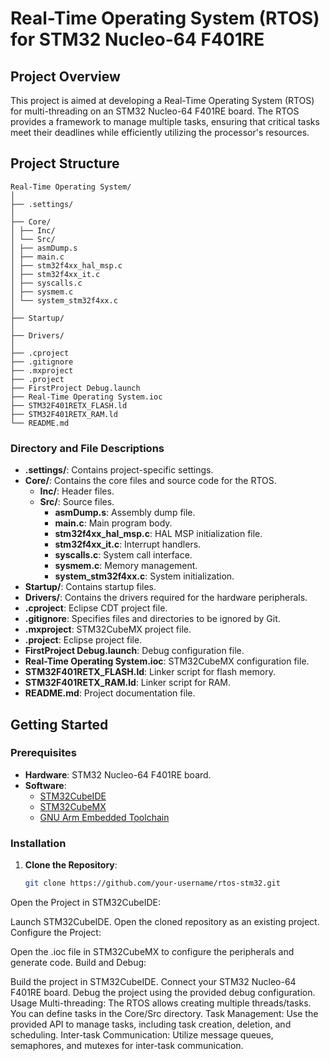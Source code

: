 # Real-Time Operating System (RTOS) for STM32 Nucleo-64 F401RE

## Project Overview
This project is aimed at developing a Real-Time Operating System (RTOS) for multi-threading on an STM32 Nucleo-64 F401RE board. The RTOS provides a framework to manage multiple tasks, ensuring that critical tasks meet their deadlines while efficiently utilizing the processor's resources.

## Project Structure

```
Real-Time Operating System/
│
├── .settings/
│
├── Core/
│ ├── Inc/
│ └── Src/
│ ├── asmDump.s
│ ├── main.c
│ ├── stm32f4xx_hal_msp.c
│ ├── stm32f4xx_it.c
│ ├── syscalls.c
│ ├── sysmem.c
│ └── system_stm32f4xx.c
│
├── Startup/
│
├── Drivers/
│
├── .cproject
├── .gitignore
├── .mxproject
├── .project
├── FirstProject Debug.launch
├── Real-Time Operating System.ioc
├── STM32F401RETX_FLASH.ld
├── STM32F401RETX_RAM.ld
└── README.md
```

### Directory and File Descriptions

- **.settings/**: Contains project-specific settings.
- **Core/**: Contains the core files and source code for the RTOS.
  - **Inc/**: Header files.
  - **Src/**: Source files.
    - **asmDump.s**: Assembly dump file.
    - **main.c**: Main program body.
    - **stm32f4xx_hal_msp.c**: HAL MSP initialization file.
    - **stm32f4xx_it.c**: Interrupt handlers.
    - **syscalls.c**: System call interface.
    - **sysmem.c**: Memory management.
    - **system_stm32f4xx.c**: System initialization.
- **Startup/**: Contains startup files.
- **Drivers/**: Contains the drivers required for the hardware peripherals.
- **.cproject**: Eclipse CDT project file.
- **.gitignore**: Specifies files and directories to be ignored by Git.
- **.mxproject**: STM32CubeMX project file.
- **.project**: Eclipse project file.
- **FirstProject Debug.launch**: Debug configuration file.
- **Real-Time Operating System.ioc**: STM32CubeMX configuration file.
- **STM32F401RETX_FLASH.ld**: Linker script for flash memory.
- **STM32F401RETX_RAM.ld**: Linker script for RAM.
- **README.md**: Project documentation file.

## Getting Started

### Prerequisites
- **Hardware**: STM32 Nucleo-64 F401RE board.
- **Software**:
  - [STM32CubeIDE](https://www.st.com/en/development-tools/stm32cubeide.html)
  - [STM32CubeMX](https://www.st.com/en/development-tools/stm32cubemx.html)
  - [GNU Arm Embedded Toolchain](https://developer.arm.com/tools-and-software/open-source-software/developer-tools/gnu-toolchain/gnu-rm)

### Installation

1. **Clone the Repository**:
   ```sh
   git clone https://github.com/your-username/rtos-stm32.git
Open the Project in STM32CubeIDE:

Launch STM32CubeIDE.
Open the cloned repository as an existing project.
Configure the Project:

Open the .ioc file in STM32CubeMX to configure the peripherals and generate code.
Build and Debug:

Build the project in STM32CubeIDE.
Connect your STM32 Nucleo-64 F401RE board.
Debug the project using the provided debug configuration.
Usage
Multi-threading: The RTOS allows creating multiple threads/tasks. You can define tasks in the Core/Src directory.
Task Management: Use the provided API to manage tasks, including task creation, deletion, and scheduling.
Inter-task Communication: Utilize message queues, semaphores, and mutexes for inter-task communication.
